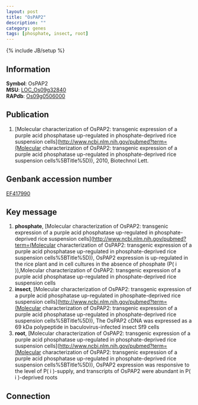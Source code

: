 ```yaml
---
layout: post
title: "OsPAP2"
description: ""
category: genes
tags: [phosphate, insect, root]
---
```

{% include JB/setup %}

## Information
__Symbol__: OsPAP2  
__MSU__: [LOC_Os09g32840](http://rice.plantbiology.msu.edu/cgi-bin/ORF_infopage.cgi?orf=LOC_Os09g32840)  
__RAPdb__: [Os09g0506000](http://rapdb.dna.affrc.go.jp/viewer/gbrowse_details/irgsp1?name=Os09g0506000)  

## Publication
1. [Molecular characterization of OsPAP2: transgenic expression of a purple acid phosphatase up-regulated in phosphate-deprived rice suspension cells](http://www.ncbi.nlm.nih.gov/pubmed?term=(Molecular characterization of OsPAP2: transgenic expression of a purple acid phosphatase up-regulated in phosphate-deprived rice suspension cells%5BTitle%5D)), 2010, Biotechnol Lett.

## Genbank accession number
[EF417990](http://www.ncbi.nlm.nih.gov/nuccore/EF417990)

## Key message
1. __phosphate__, [Molecular characterization of OsPAP2: transgenic expression of a purple acid phosphatase up-regulated in phosphate-deprived rice suspension cells](http://www.ncbi.nlm.nih.gov/pubmed?term=(Molecular characterization of OsPAP2: transgenic expression of a purple acid phosphatase up-regulated in phosphate-deprived rice suspension cells%5BTitle%5D)),  OsPAP2 expression is up-regulated in the rice plant and in cell cultures in the absence of phosphate (P( i )),Molecular characterization of OsPAP2: transgenic expression of a purple acid phosphatase up-regulated in phosphate-deprived rice suspension cells
2. __insect__, [Molecular characterization of OsPAP2: transgenic expression of a purple acid phosphatase up-regulated in phosphate-deprived rice suspension cells](http://www.ncbi.nlm.nih.gov/pubmed?term=(Molecular characterization of OsPAP2: transgenic expression of a purple acid phosphatase up-regulated in phosphate-deprived rice suspension cells%5BTitle%5D)),  The OsPAP2 cDNA was expressed as a 69 kDa polypeptide in baculovirus-infected insect Sf9 cells
3. __root__, [Molecular characterization of OsPAP2: transgenic expression of a purple acid phosphatase up-regulated in phosphate-deprived rice suspension cells](http://www.ncbi.nlm.nih.gov/pubmed?term=(Molecular characterization of OsPAP2: transgenic expression of a purple acid phosphatase up-regulated in phosphate-deprived rice suspension cells%5BTitle%5D)),  OsPAP2 expression was responsive to the level of P( i )-supply, and transcripts of OsPAP2 were abundant in P( i )-deprived roots

## Connection


